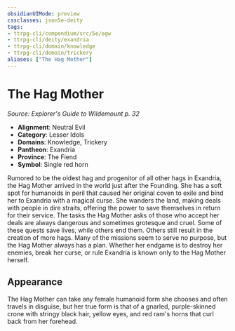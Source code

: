 ```yaml
---
obsidianUIMode: preview
cssclasses: json5e-deity
tags:
- ttrpg-cli/compendium/src/5e/egw
- ttrpg-cli/deity/exandria
- ttrpg-cli/domain/knowledge
- ttrpg-cli/domain/trickery
aliases: ["The Hag Mother"]
---
```

# The Hag Mother
*Source: Explorer's Guide to Wildemount p. 32* 

- **Alignment**: Neutral Evil
- **Category**: Lesser Idols
- **Domains**: Knowledge, Trickery
- **Pantheon**: Exandria
- **Province**: The Fiend
- **Symbol**: Single red horn

Rumored to be the oldest hag and progenitor of all other hags in Exandria, the Hag Mother arrived in the world just after the Founding. She has a soft spot for humanoids in peril that caused her original coven to exile and bind her to Exandria with a magical curse. She wanders the land, making deals with people in dire straits, offering the power to save themselves in return for their service. The tasks the Hag Mother asks of those who accept her deals are always dangerous and sometimes grotesque and cruel. Some of these quests save lives, while others end them. Others still result in the creation of more hags. Many of the missions seem to serve no purpose, but the Hag Mother always has a plan. Whether her endgame is to destroy her enemies, break her curse, or rule Exandria is known only to the Hag Mother herself.

## Appearance

The Hag Mother can take any female humanoid form she chooses and often travels in disguise, but her true form is that of a gnarled, purple-skinned crone with stringy black hair, yellow eyes, and red ram's horns that curl back from her forehead.